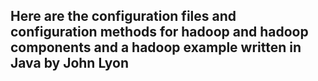 ## Here are the configuration files and configuration methods for hadoop and hadoop components and a hadoop example written in Java by John Lyon
